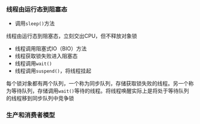 ### 线程由运行态到阻塞态

- 调用`sleep()`方法

线程由运行态到阻塞态，立刻交出CPU，但不释放对象锁

- 线程调用阻塞式IO（BIO）方法
- 线程获取锁失败进入阻塞态
- 线程调用`wait()`
- 线程调用`suspend()`，将线程挂起

每个锁对象都有两个队列，一个称为同步队列，存储获取锁失败的线程。另一个称为等待队列，存储调用`wait()`等待的线程。将线程唤醒实际上是将处于等待队列的线程移到同步队列中竞争锁

### 生产和消费者模型

